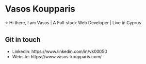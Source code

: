 # Vasos Koupparis
⭐ Hi there, I am Vasos | A Full-stack Web Developer | Live in Cyprus 


## Git in touch
<ul>
  <li>Linkedin: https://www.linkedin.com/in/vk00050</li>
  <li>Website: https://www.vasos-koupparis.com/</li>
 </ul>

<!--
**vas1468/vas1468** is a ✨ _special_ ✨ repository because its `README.md` (this file) appears on your GitHub profile.

Here are some ideas to get you started:

- 🔭 I’m currently working on ...
- 🌱 I’m currently learning ...
- 👯 I’m looking to collaborate on ...
- 🤔 I’m looking for help with ...
- 💬 Ask me about ...
- 📫 How to reach me: ...
- 😄 Pronouns: ...
- ⚡ Fun fact: ...
-->

